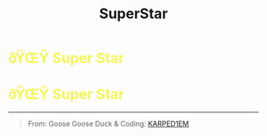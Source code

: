 ﻿---
lang: en-US
title: SuperStar
prev: Randomizer
next: TaskManager
---
# <font color="#f6f657">ðŸŒŸ <b>Super Star</b></font> <Badge text="Basic" type="tip" vertical="middle"/>
# <font color="#f6f657">ðŸŒŸ <b>Super Star</b></font> <Badge text="Basic" type="tip" vertical="middle"/>
---

> From: Goose Goose Duck & Coding: [KARPED1EM](https://github.com/KARPED1EM)

